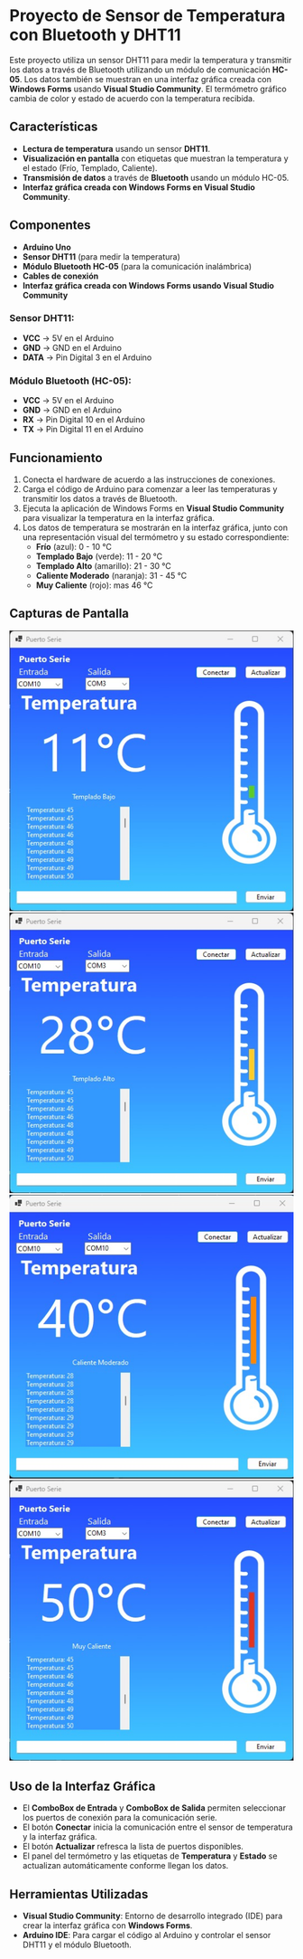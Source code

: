 # Proyecto de Sensor de Temperatura con Bluetooth y DHT11

Este proyecto utiliza un sensor DHT11 para medir la temperatura y transmitir los datos a través de Bluetooth utilizando un módulo de comunicación **HC-05**. Los datos también se muestran en una interfaz gráfica creada con **Windows Forms** usando **Visual Studio Community**. El termómetro gráfico cambia de color y estado de acuerdo con la temperatura recibida.

## Características

- **Lectura de temperatura** usando un sensor **DHT11**.
- **Visualización en pantalla** con etiquetas que muestran la temperatura y el estado (Frío, Templado, Caliente).
- **Transmisión de datos** a través de **Bluetooth** usando un módulo HC-05.
- **Interfaz gráfica creada con Windows Forms en Visual Studio Community**.
  
## Componentes

- **Arduino Uno** 
- **Sensor DHT11** (para medir la temperatura)
- **Módulo Bluetooth HC-05** (para la comunicación inalámbrica)
- **Cables de conexión**
- **Interfaz gráfica creada con Windows Forms usando Visual Studio Community**

### Sensor DHT11:

- **VCC** -> 5V en el Arduino
- **GND** -> GND en el Arduino
- **DATA** -> Pin Digital 3 en el Arduino

### Módulo Bluetooth (HC-05):

- **VCC** -> 5V en el Arduino
- **GND** -> GND en el Arduino
- **RX** -> Pin Digital 10 en el Arduino
- **TX** -> Pin Digital 11 en el Arduino

## Funcionamiento

1. Conecta el hardware de acuerdo a las instrucciones de conexiones.
2. Carga el código de Arduino para comenzar a leer las temperaturas y transmitir los datos a través de Bluetooth.
3. Ejecuta la aplicación de Windows Forms en **Visual Studio Community** para visualizar la temperatura en la interfaz gráfica.
4. Los datos de temperatura se mostrarán en la interfaz gráfica, junto con una representación visual del termómetro y su estado correspondiente:
   - **Frío** (azul): 0 - 10 °C
   - **Templado Bajo** (verde): 11 - 20 °C
   - **Templado Alto** (amarillo): 21 - 30 °C
   - **Caliente Moderado** (naranja): 31 - 45 °C
   - **Muy Caliente** (rojo): mas 46 °C

## Capturas de Pantalla

![Pantalla con temperatura 11°C](PuertoSerie-Arduino2/Temperatura_11.jpg)
![Pantalla con temperatura 28°C](PuertoSerie-Arduino2/Temperatura_28.jpg)
![Pantalla con temperatura 40°C](PuertoSerie-Arduino2/Temperatura_40.jpg)
![Pantalla con temperatura 50°C](PuertoSerie-Arduino2/Temperatura_50.jpg)

## Uso de la Interfaz Gráfica

- El **ComboBox de Entrada** y **ComboBox de Salida** permiten seleccionar los puertos de conexión para la comunicación serie.
- El botón **Conectar** inicia la comunicación entre el sensor de temperatura y la interfaz gráfica.
- El botón **Actualizar** refresca la lista de puertos disponibles.
- El panel del termómetro y las etiquetas de **Temperatura** y **Estado** se actualizan automáticamente conforme llegan los datos.

## Herramientas Utilizadas

- **Visual Studio Community**: Entorno de desarrollo integrado (IDE) para crear la interfaz gráfica con **Windows Forms**.
- **Arduino IDE**: Para cargar el código al Arduino y controlar el sensor DHT11 y el módulo Bluetooth.
  
